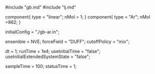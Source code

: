 #include "gb.md"
#include "lj.md"

component{
  type = "linear";
  nMol = 1;
}
component{
  type = "Ar";
  nMol =862;
}


initialConfig = "./gb-ar.in";

ensemble = NVE;
forceField = "DUFF";
cutoffPolicy = "mix";

dt = 1;
runTime = 1e4;
useInitialTime = "false";
useInitialExtendedSystemState = "false";

sampleTime = 100;
statusTime = 1;
